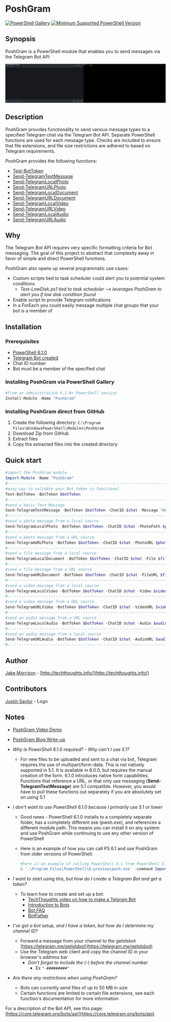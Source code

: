 # PoshGram

[![PowerShell Gallery][psgallery-img]][psgallery-site]
[![Minimum Supported PowerShell Version](https://img.shields.io/badge/PowerShell-6.1-blue.svg)](https://github.com/PowerShell/PowerShell)

[psgallery-img]:   https://img.shields.io/powershellgallery/dt/PoshGram.svg
[psgallery-site]:  https://www.powershellgallery.com/packages/PoshGram
[psgallery-v1]:    https://www.powershellgallery.com/packages/PoshGram/0.8.1

## Synopsis

PoshGram is a PowerShell module that enables you to send messages via the Telegram Bot API

![PoshGram Gif Demo](media/PoshGram.gif "PoshGram in action")

## Description

PoshGram provides functionality to send various message types to a specified Telegram chat via the Telegram Bot API. Separate PowerShell functions are used for each message type. Checks are included to ensure that file extensions, and file size restrictions are adhered to based on Telegram requirements.

PoshGram provides the following functions:

* [Test-BotToken](https://github.com/techthoughts2/PoshGram/blob/master/docs/Test-BotToken.md)
* [Send-TelegramTextMessage](https://github.com/techthoughts2/PoshGram/blob/master/docs/Send-TelegramTextMessage.md)
* [Send-TelegramLocalPhoto](https://github.com/techthoughts2/PoshGram/blob/master/docs/Send-TelegramLocalPhoto.md)
* [Send-TelegramURLPhoto](https://github.com/techthoughts2/PoshGram/blob/master/docs/Send-TelegramURLPhoto.md)
* [Send-TelegramLocalDocument](https://github.com/techthoughts2/PoshGram/blob/master/docs/Send-TelegramLocalDocument.md)
* [Send-TelegramURLDocument](https://github.com/techthoughts2/PoshGram/blob/master/docs/Send-TelegramURLDocument.md)
* [Send-TelegramLocalVideo](https://github.com/techthoughts2/PoshGram/blob/master/docs/Send-TelegramLocalVideo.md)
* [Send-TelegramURLVideo](https://github.com/techthoughts2/PoshGram/blob/master/docs/Send-TelegramURLVideo.md)
* [Send-TelegramLocalAudio](https://github.com/techthoughts2/PoshGram/blob/master/docs/Send-TelegramLocalAudio.md)
* [Send-TelegramURLAudio](https://github.com/techthoughts2/PoshGram/blob/master/docs/Send-TelegramURLAudio.md)

## Why

The Telegram Bot API requires very specific formatting criteria for Bot messaging. The goal of this project to abstract that complexity away in favor of simple and direct PowerShell functions.

PoshGram also opens up several programmatic use cases:

* Custom scripts tied to task scheduler could alert you to potential system conditions
  * *Test-LowDisk.ps1 tied to task scheduler --> leverages PoshGram to alert you if low disk condition found*
* Enable script to provide Telegram notifications
* In a ForEach you could easily message multiple chat groups that your bot is a member of

## Installation

### Prerequisites

* [PowerShell 6.1.0](https://github.com/PowerShell/PowerShell)
* [Telegram Bot created](https://core.telegram.org/bots)
* Chat ID number
* Bot must be a member of the specified chat

### Installing PoshGram via PowerShell Gallery

```powershell
#from an administrative 6.1.0+ PowerShell session
Install-Module -Name "PoshGram"
```

### Installing PoshGram direct from GitHub

1. Create the following directory: ```C:\Program Files\WindowsPowerShell\Modules\PoshGram```
2. Download Zip from GitHub
3. Extract files
4. Copy the extracted files into the created directory

## Quick start

```powershell
#import the PoshGram module
Import-Module -Name "PoshGram"
#--------------------------------------------------------------------------
#easy way to validate your Bot token is functional
Test-BotToken -BotToken $botToken
#--------------------------------------------------------------------------
#send a basic Text Message
Send-TelegramTextMessage -BotToken $botToken -ChatID $chat -Message "Hello"
#--------------------------------------------------------------------------
#send a photo message from a local source
Send-TelegramLocalPhoto -BotToken $botToken -ChatID $chat -PhotoPath $photo
#--------------------------------------------------------------------------
#send a photo message from a URL source
Send-TelegramURLPhoto -BotToken $botToken -ChatID $chat -PhotoURL $photoURL
#--------------------------------------------------------------------------
#send a file message from a local source
Send-TelegramLocalDocument -BotToken $botToken -ChatID $chat -File $file
#--------------------------------------------------------------------------
#send a file message from a URL source
Send-TelegramURLDocument -BotToken $botToken -ChatID $chat -FileURL $fileURL
#--------------------------------------------------------------------------
#send a video message from a local source
Send-TelegramLocalVideo -BotToken $botToken -ChatID $chat -Video $video
#--------------------------------------------------------------------------
#send a video message from a URL source
Send-TelegramURLVideo -BotToken $botToken -ChatID $chat -VideoURL $videoURL
#--------------------------------------------------------------------------
#send an audio message from a URL source
Send-TelegramLocalAudio -BotToken $botToken -ChatID $chat -Audio $audio
#--------------------------------------------------------------------------
#send an audio message from a local source
Send-TelegramURLAudio -BotToken $botToken -ChatID $chat -AudioURL $audioURL
#--------------------------------------------------------------------------
```

## Author

[Jake Morrison](https://twitter.com/JakeMorrison) - [http://techthoughts.info/](http://techthoughts.info/)

## Contributors

[Justin Saylor](https://twitter.com/XJustinSaylorX) - Logo

## Notes

* [PoshGram Video Demo](https://youtu.be/OfyRVl7YThw)
* [PoshGram Blog Write-up](http://techthoughts.info/poshgram-powershell-module-for-telegram/)

* *Why is PowerShell 6.1.0 required? - Why can't I use 5.1?*
  * For new files to be uploaded and sent to a chat via bot, Telegram requires the use of multipart/form-data. This is not natively supported in 5.1. It is available in 6.0.0, but requires the manual creation of the form. 6.1.0 introduces native form capabilities. Functions that reference a URL, or that only use messaging  (**Send-TelegramTextMessage**) are 5.1 compatible. However, you would have to pull these functions out separately if you are absolutely set on using 5.1

* *I don't want to use PowerShell 6.1.0 because I primarily use 5.1 or lower*
  * Good news - PowerShell 6.1.0 installs to a completely separate folder, has a completely different exe (pwsh.exe), and references a different module path. This means you can install it on any system and use PoshGram while continuing to use any other version of PowerShell
  * Here is an example of how you can call PS 6.1 and use PoshGram from older versions of PowerShell:

    ```powershell
    #here is an example of calling PowerShell 6.1 from PowerShell 5.1 to send a Telegram message with PoshGram
    & '.\Program Files\PowerShell\6-preview\pwsh.exe' -command Import-Module PoshGram;$token = "#########:xxxxxxx-xxxxxxxxxxxxxxxxxxxxxxxxxxx";$chat  = "-#########";Send-TelegramTextMessage -BotToken $token -ChatID $chat -Message "Test from 5.1 calling 6.1 to send Telegram Message via PoshGram"
    ```

* *I want to start using this, but how do I create a Telegram Bot and get a token?*
  * To learn how to create and set up a bot:
    * [TechThoughts video on how to make a Telgram Bot](https://youtu.be/UhZtrhV7t3U)
    * [Introduction to Bots](https://core.telegram.org/bots)
    * [Bot FAQ](https://core.telegram.org/bots/faq)
    * [BotFather](https://t.me/BotFather)

* *I've got a bot setup, and I have a token, but how do I determine my channel ID?*
  * Forward a message from your channel to the getidsbot [https://telegram.me/getidsbot](https://telegram.me/getidsbot)
  * Use the Telegram web client and copy the channel ID in your browser's address bar
    * *Don't forget to include the (-) before the channel number*
      * Ex ```"-#########"```

* *Are there any restrictions when using PoshGram?*
  * Bots can currently send files of up to 50 MB in size
  * Certain functions are limited to certain file extensions, see each function's documentation for more information

For a description of the Bot API, see this page: [https://core.telegram.org/bots/api](https://core.telegram.org/bots/api)